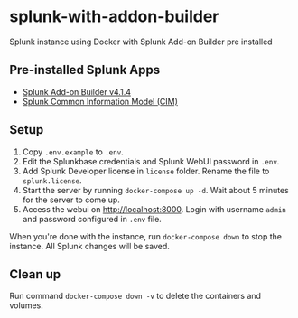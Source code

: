 # splunk-with-addon-builder

Splunk instance using Docker with Splunk Add-on Builder pre installed

## Pre-installed Splunk Apps

- [Splunk Add-on Builder v4.1.4](https://splunkbase.splunk.com/app/2962/release/4.1.4/download)
- [Splunk Common Information Model (CIM)](https://splunkbase.splunk.com/app/1621/release/5.3.1/download)

## Setup

1. Copy `.env.example` to `.env`.
2. Edit the Splunkbase credentials and Splunk WebUI password in `.env`.
3. Add Splunk Developer license in `license` folder. Rename the file to `splunk.license`.
4. Start the server by running `docker-compose up -d`. Wait about 5 minutes for the server to come up.
5. Access the webui on <http://localhost:8000>. Login with username `admin` and password configured in `.env` file.

When you're done with the instance, run `docker-compose down` to stop the instance. All Splunk changes will be saved.

## Clean up

Run command `docker-compose down -v` to delete the containers and volumes.
